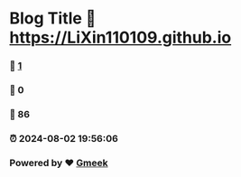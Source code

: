 # Blog Title :link: https://LiXin110109.github.io 
### :page_facing_up: [1](https://LiXin110109.github.io/tag.html) 
### :speech_balloon: 0 
### :hibiscus: 86 
### :alarm_clock: 2024-08-02 19:56:06 
### Powered by :heart: [Gmeek](https://github.com/Meekdai/Gmeek)
